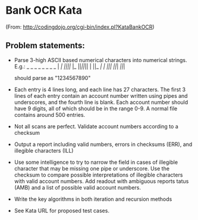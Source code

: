 # Bank OCR Kata

(From: http://codingdojo.org/cgi-bin/index.pl?KataBankOCR)

## Problem statements:
- Parse 3-high ASCII based numerical characters into numerical strings. E.g.:
            _  _     _  _ _  _  _  _
          | _| _||_||_ |_  ||_||_|| |
          ||_  _|  | _||_| ||_| _||_|
          
  should parse as "1234567890"
- Each entry is 4 lines long, and each line has 27 characters. The first 3 lines of each entry contain an account number written using pipes and underscores, and the fourth line is blank. Each account number should have 9 digits, all of which should be in the range 0-9. A normal file contains around 500 entries.
- Not all scans are perfect. Validate account numbers according to a checksum
- Output a report including valid numbers, errors in checksums (ERR), and illegible characters (ILL)
- Use some intelligence to try to narrow the field in cases of illegible character that may be missing one pipe or underscore. Use the checksum to compare possible interpretations of illegible characters with valid account numbers. Add readout with ambiguous reports tatus (AMB) and a list of possible valid account numbers.
- Write the key algorithms in both iteration and recursion methods
- See Kata URL for proposed test cases.
